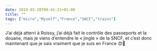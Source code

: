 ```yaml
---
date: 2019-03-28T09:41:21+01:00
title: ""
tags: ["micro","Myself","France","SNCF","trains"]
---
```

J’ai déjà atterri à Roissy, j’ai déjà fait le contrôle des passeports et la douane, mais je viens d’entendre le « jingle » de la SNCF, et c’est donc maintenant que je sais vraiment que je suis en France 😍🚉
